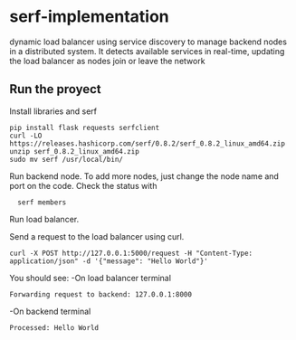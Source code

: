 # serf-implementation
dynamic load balancer using service discovery to manage backend nodes in a distributed system. It detects available services in real-time, updating the load balancer as nodes join or leave the network

## Run the proyect
Install libraries and serf

```
pip install flask requests serfclient
curl -LO https://releases.hashicorp.com/serf/0.8.2/serf_0.8.2_linux_amd64.zip
unzip serf_0.8.2_linux_amd64.zip
sudo mv serf /usr/local/bin/
```

Run backend node. To add more nodes, just change the node name and port on the code.
Check the status with 
```
  serf members
```

Run load balancer.

Send a request to the load balancer using curl.
```
curl -X POST http://127.0.0.1:5000/request -H "Content-Type: application/json" -d '{"message": "Hello World"}'
```

You should see:
  -On load balancer terminal
  ```
  Forwarding request to backend: 127.0.0.1:8000
  ```
  -On backend terminal
  ```
  Processed: Hello World
  ```

